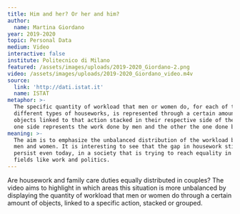 ```yaml
---
title: Him and her? Or her and him?
author:
  name: Martina Giordano
year: 2019-2020
topic: Personal Data
medium: Video
interactive: false
institute: Politecnico di Milano
featured: /assets/images/uploads/2019-2020_Giordano-2.png
video: /assets/images/uploads/2019-2020_Giordano_video.m4v
source:
  link: 'http://dati.istat.it'
  name: ISTAT
metaphor: >-
  The specific quantity of workload that men or women do, for each of the
  different types of houseworks, is represented through a certain amount of
  objects linked to that action stacked in their respective side of the screen:
  one side represents the work done by men and the other the one done by women.
meaning: >-
  The aim is to emphasize the unbalanced distribution of the workload between
  men and women. It is interesting to see that the gap in housework still
  persist even today, in a society that is trying to reach equality in major
  fields like work and politics.
---
```

Are housework and family care duties equally distributed in couples? The video aims to highlight in which areas this situation is more unbalanced by displaying the quantity of workload that men or women do through a certain amount of objects, linked to a specific action, stacked or grouped. 